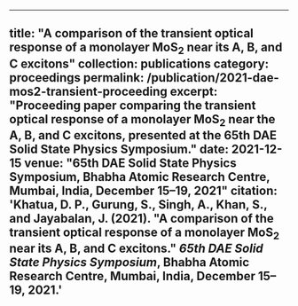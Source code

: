  ---
title: "A comparison of the transient optical response of a monolayer MoS<sub>2</sub> near its A, B, and C excitons"
collection: publications
category: proceedings
permalink: /publication/2021-dae-mos2-transient-proceeding
excerpt: "Proceeding paper comparing the transient optical response of a monolayer MoS<sub>2</sub> near the A, B, and C excitons, presented at the 65th DAE Solid State Physics Symposium."
date: 2021-12-15
venue: "65th DAE Solid State Physics Symposium, Bhabha Atomic Research Centre, Mumbai, India, December 15–19, 2021"
citation: '<strong>Khatua, D. P.</strong>, Gurung, S., Singh, A., Khan, S., and Jayabalan, J. (2021). "A comparison of the transient optical response of a monolayer MoS<sub>2</sub> near its A, B, and C excitons." <i>65th DAE Solid State Physics Symposium</i>, Bhabha Atomic Research Centre, Mumbai, India, December 15–19, 2021.'
---
